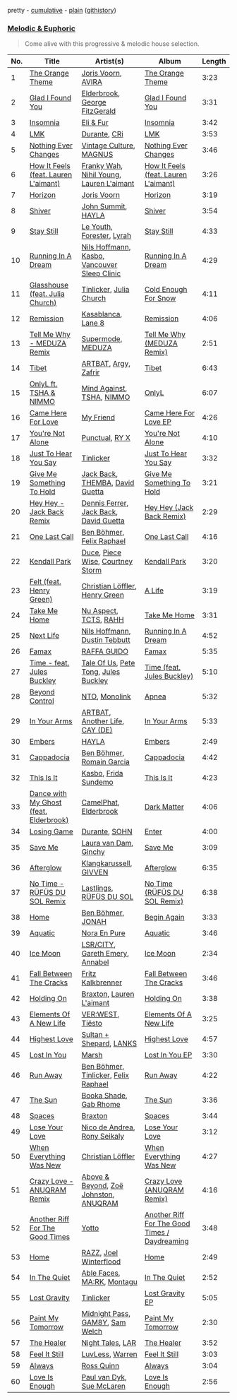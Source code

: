 pretty - [cumulative](/playlists/cumulative/Melodic%20&%20Euphoric.md) - [plain](/playlists/plain/37i9dQZF1DWTiVLKoHQ1yC) ([githistory](https://github.githistory.xyz/vitokorn/spotify-playlist-archive/blob/master/playlists/plain/37i9dQZF1DWTiVLKoHQ1yC))
### [Melodic & Euphoric](https://open.spotify.com/playlist/37i9dQZF1DWTiVLKoHQ1yC)

> Come alive with this progressive & melodic house selection.

| No. | Title | Artist(s) | Album | Length |
|---|---|---|---|---|
| 1 | [The Orange Theme](https://open.spotify.com/track/6qUoVjPN8Ys5NfnTgJrkBT) | [Joris Voorn](https://open.spotify.com/artist/4jGpKAmwvU263l0tUh4xKU), [AVIRA](https://open.spotify.com/artist/7rznn3BVOuA5jyPB275jmS) | [The Orange Theme](https://open.spotify.com/album/5NZSTlwgjkrpFBp6WEOW0e) | 3:23 |
| 2 | [Glad I Found You](https://open.spotify.com/track/4D7WGniYHsapNrosDX8KDK) | [Elderbrook](https://open.spotify.com/artist/2vf4pRsEY6LpL5tKmqWb64), [George FitzGerald](https://open.spotify.com/artist/3KOHpygRuo1ruQAbEneR3t) | [Glad I Found You](https://open.spotify.com/album/5zB2w539G0UD6sGpnevP07) | 3:31 |
| 3 | [Insomnia](https://open.spotify.com/track/7GJz7LUlNyf5DahBhG1XIg) | [Eli & Fur](https://open.spotify.com/artist/5CkVLGKUJkIc1pmSk10QP4) | [Insomnia](https://open.spotify.com/album/2m4l1KffyARA2MSaAJhEKH) | 3:42 |
| 4 | [LMK](https://open.spotify.com/track/4aHqjlibpXrHQ1nlvGJQrA) | [Durante](https://open.spotify.com/artist/1BqIPGrEhdjdLFpUzce2dh), [CRi](https://open.spotify.com/artist/3NaMuUYTIGm6CC3YqTuTvi) | [LMK](https://open.spotify.com/album/0z3SNQSfMGSWS0aKlcuea6) | 3:53 |
| 5 | [Nothing Ever Changes](https://open.spotify.com/track/1oytqQdZTKnICWgqCW9SrI) | [Vintage Culture](https://open.spotify.com/artist/28uJnu5EsrGml2tBd7y8ts), [MAGNUS](https://open.spotify.com/artist/4pOglqMAavrWFo20ORRx5w) | [Nothing Ever Changes](https://open.spotify.com/album/0HlphAJZzZbQ9xcqaD2yX4) | 3:46 |
| 6 | [How It Feels (feat. Lauren L'aimant)](https://open.spotify.com/track/76UBVe7ZXMJj8rXwIfFUPZ) | [Franky Wah](https://open.spotify.com/artist/3IG3Ub4ra8AuSxCFDVkVco), [Nihil Young](https://open.spotify.com/artist/11OUxHFoGgo2NDSdT6YiEC), [Lauren L'aimant](https://open.spotify.com/artist/2M2QzPADSybcVig2CBTcFJ) | [How It Feels (feat. Lauren L'aimant)](https://open.spotify.com/album/3j1TIHTviPzFeR2rx57l1Q) | 3:26 |
| 7 | [Horizon](https://open.spotify.com/track/5YN7zT6oM0FduuivNbVRgi) | [Joris Voorn](https://open.spotify.com/artist/4jGpKAmwvU263l0tUh4xKU) | [Horizon](https://open.spotify.com/album/5zAjWJkgSUpFaWjk9t17I2) | 3:19 |
| 8 | [Shiver](https://open.spotify.com/track/1ls2PNiOHOxmSfHRyslgAl) | [John Summit](https://open.spotify.com/artist/7kNqXtgeIwFtelmRjWv205), [HAYLA](https://open.spotify.com/artist/4yX6mpMyBGf9UfvBB8JJrc) | [Shiver](https://open.spotify.com/album/1mJnSN0jQDklAu7SoSF8Vs) | 3:54 |
| 9 | [Stay Still](https://open.spotify.com/track/1tM2jivvLKpF5TNtwKKyEB) | [Le Youth](https://open.spotify.com/artist/1Zz6NBe8UIZjm88TvehFtx), [Forester](https://open.spotify.com/artist/3d13oWvwmjcodRr3NzdArc), [Lyrah](https://open.spotify.com/artist/5JyKQ4MQ2HkU1n1BYiKMWW) | [Stay Still](https://open.spotify.com/album/1Liw9JDxORvLa5ZQnWJbdX) | 4:33 |
| 10 | [Running In A Dream](https://open.spotify.com/track/66RMkzVBVjI3MlOiQ4v4gL) | [Nils Hoffmann](https://open.spotify.com/artist/6sOEMfvCfHQ9dhSWyamXVb), [Kasbo](https://open.spotify.com/artist/1ikID9RZZMvkuBGDWrqajq), [Vancouver Sleep Clinic](https://open.spotify.com/artist/77BznF1Dr1k5KyEZ6Nn3jB) | [Running In A Dream](https://open.spotify.com/album/4NL9MNHuAFnIZlbVlmoK6E) | 4:29 |
| 11 | [Glasshouse (feat. Julia Church)](https://open.spotify.com/track/1fUyoGJs0QM15YnBFUwOVb) | [Tinlicker](https://open.spotify.com/artist/5EmEZjq8eHEC6qFnT63Lza), [Julia Church](https://open.spotify.com/artist/4dHGNdVhBxCJUyMk9dR727) | [Cold Enough For Snow](https://open.spotify.com/album/0Mc3GAbIwtgywCJadgGFgi) | 4:11 |
| 12 | [Remission](https://open.spotify.com/track/2Ue68qfEPdUtVVgrjOKE05) | [Kasablanca](https://open.spotify.com/artist/297Z0teiCkp5s9eneWROpI), [Lane 8](https://open.spotify.com/artist/27gtK7m9vYwCyJ04zz0kIb) | [Remission](https://open.spotify.com/album/4ZqHSnu1EjWpygl20YmGm2) | 4:06 |
| 13 | [Tell Me Why - MEDUZA Remix](https://open.spotify.com/track/7jrMFjEq0t09f7m3HnnWXl) | [Supermode](https://open.spotify.com/artist/7urnl0uH1w3NCoErxw7AUK), [MEDUZA](https://open.spotify.com/artist/0xRXCcSX89eobfrshSVdyu) | [Tell Me Why (MEDUZA Remix)](https://open.spotify.com/album/6CTjQWx50yUs4wNu95cnlM) | 2:51 |
| 14 | [Tibet](https://open.spotify.com/track/7xvl39LuJ8o5yeHR1kta90) | [ARTBAT](https://open.spotify.com/artist/3BkRu2TGd2I1uBxZKddfg1), [Argy](https://open.spotify.com/artist/1NaQOKgddaJipUtmptb7GI), [Zafrir](https://open.spotify.com/artist/3DJVDo0kd19fZXpTabasOX) | [Tibet](https://open.spotify.com/album/6mQ61LMEZzW5HAvFWFumbK) | 6:43 |
| 15 | [OnlyL ft. TSHA & NIMMO](https://open.spotify.com/track/6IgYMKfaqv8VIYYIbsmlpo) | [Mind Against](https://open.spotify.com/artist/48LWLoeY0dhwaiX1FRsn72), [TSHA](https://open.spotify.com/artist/2kLa7JZu4Ijdz1Gle2khZh), [NIMMO](https://open.spotify.com/artist/76MojWoWNPzzKdrEspy5sl) | [OnlyL](https://open.spotify.com/album/4hSZwUM3VO8bNwb1ufMra5) | 6:07 |
| 16 | [Came Here For Love](https://open.spotify.com/track/3SWZ0hpjeYT1BCx0Auqi6l) | [My Friend](https://open.spotify.com/artist/1hg70WTHwGUQ7XDbjy3szw) | [Came Here For Love EP](https://open.spotify.com/album/5nPnubdJCVf8E6vxcbEFOi) | 4:26 |
| 17 | [You're Not Alone](https://open.spotify.com/track/7Ebf6mGvStX8TRTJCaC2vB) | [Punctual](https://open.spotify.com/artist/1ocnIbhFWM9bSPrd7Hu4zF), [RY X](https://open.spotify.com/artist/2KjAo6wVc9d2WcxdxSArpV) | [You're Not Alone](https://open.spotify.com/album/7sUT01qCXPckucWAUpJdR2) | 4:10 |
| 18 | [Just To Hear You Say](https://open.spotify.com/track/1bqLz6dF5MhBZkZO5QSf4N) | [Tinlicker](https://open.spotify.com/artist/5EmEZjq8eHEC6qFnT63Lza) | [Just To Hear You Say](https://open.spotify.com/album/4E8mL0pF0wa8wqQrShYVXQ) | 3:32 |
| 19 | [Give Me Something To Hold](https://open.spotify.com/track/4uPA1ZZZVNzRjUgQ5Wn98F) | [Jack Back](https://open.spotify.com/artist/4bXUaTjc7TQTvLqqCAlfYt), [THEMBA](https://open.spotify.com/artist/64tzIMKX4Npx37YLcNZZNC), [David Guetta](https://open.spotify.com/artist/1Cs0zKBU1kc0i8ypK3B9ai) | [Give Me Something To Hold](https://open.spotify.com/album/5OpfL67XVSZ0TPAAecK7aU) | 3:21 |
| 20 | [Hey Hey - Jack Back Remix](https://open.spotify.com/track/1MLxfMNuBOYnCbZDMhb1Zl) | [Dennis Ferrer](https://open.spotify.com/artist/0MGTHZpAGf7isSfw8yMIoi), [Jack Back](https://open.spotify.com/artist/4bXUaTjc7TQTvLqqCAlfYt), [David Guetta](https://open.spotify.com/artist/1Cs0zKBU1kc0i8ypK3B9ai) | [Hey Hey (Jack Back Remix)](https://open.spotify.com/album/28B0sfg0u9x74Z7gT6CLJD) | 2:29 |
| 21 | [One Last Call](https://open.spotify.com/track/30nygP64gBZqbLoWC72vNq) | [Ben Böhmer](https://open.spotify.com/artist/5tDjiBYUsTqzd0RkTZxK7u), [Felix Raphael](https://open.spotify.com/artist/4nknUpUYu4baxWwkunq81Z) | [One Last Call](https://open.spotify.com/album/4P5fu99YdeoP7K29RyOvyy) | 4:16 |
| 22 | [Kendall Park](https://open.spotify.com/track/2SXi0cldambE2930H18LoL) | [Duce](https://open.spotify.com/artist/6MBI5TYgu9T3s5NeqAgbxD), [Piece Wise](https://open.spotify.com/artist/3ZgGFg9kFshmpMnayjb1Nk), [Courtney Storm](https://open.spotify.com/artist/6zd0ClAbzCmZ9qReLzekUV) | [Kendall Park](https://open.spotify.com/album/6wp9Rv4sM3NOfTaEzxY1pf) | 3:20 |
| 23 | [Felt (feat. Henry Green)](https://open.spotify.com/track/6aZdYHEp6dkDOczK60y41d) | [Christian Löffler](https://open.spotify.com/artist/3tSvlEzeDnVbQJBTkIA6nO), [Henry Green](https://open.spotify.com/artist/0VbDAlm2KUlKI5UhXRBKWp) | [A Life](https://open.spotify.com/album/4NFeATnC0BhLtvXInTdO9R) | 3:19 |
| 24 | [Take Me Home](https://open.spotify.com/track/595mcofiqQr4E0Ihpr5ZMA) | [Nu Aspect](https://open.spotify.com/artist/4NhRml5ZOfNaYJAHUE0XwT), [TCTS](https://open.spotify.com/artist/1mFGfrveXbpolppPgO29Io), [RAHH](https://open.spotify.com/artist/1WR2sls6n0N1usqywvysnX) | [Take Me Home](https://open.spotify.com/album/0XDch3owENNks3bapuFjAs) | 3:31 |
| 25 | [Next Life](https://open.spotify.com/track/0i5P9W2tN89iBojs7KQ0PD) | [Nils Hoffmann](https://open.spotify.com/artist/6sOEMfvCfHQ9dhSWyamXVb), [Dustin Tebbutt](https://open.spotify.com/artist/0z9hynUsIjf0ddI4uHqPWX) | [Running In A Dream](https://open.spotify.com/album/4NL9MNHuAFnIZlbVlmoK6E) | 4:52 |
| 26 | [Famax](https://open.spotify.com/track/4yhqQAKFiHNCXpxxFVhxRq) | [RAFFA GUIDO](https://open.spotify.com/artist/5zvKbKHQcyZFvTYADnEkTQ) | [Famax](https://open.spotify.com/album/1wwVoTyNUWFP6BAOcGWbZI) | 5:35 |
| 27 | [Time - feat. Jules Buckley](https://open.spotify.com/track/4d2Gndzn9dnmUC8jIzI9d4) | [Tale Of Us](https://open.spotify.com/artist/1UL813H5aj3e8ekE5RqWqc), [Pete Tong](https://open.spotify.com/artist/6n1t55WMsSIUFHrAL4mUsB), [Jules Buckley](https://open.spotify.com/artist/5gGbAKDXhDoBXIJe8SuBvX) | [Time (feat. Jules Buckley)](https://open.spotify.com/album/77wNbVUueAga2P28GqHovW) | 5:10 |
| 28 | [Beyond Control](https://open.spotify.com/track/5pK2Elt8xOENwe8xAGfASw) | [NTO](https://open.spotify.com/artist/7ry8L53T4oJtSIogGYuioq), [Monolink](https://open.spotify.com/artist/2I4hRNCYkPKJQlkoEZKjYx) | [Apnea](https://open.spotify.com/album/2P7XyZlFlhCHtXCUp7al5C) | 5:32 |
| 29 | [In Your Arms](https://open.spotify.com/track/7lLuAZCes4jKORs3ak8xZP) | [ARTBAT](https://open.spotify.com/artist/3BkRu2TGd2I1uBxZKddfg1), [Another Life](https://open.spotify.com/artist/7fMAxXqd5hhcwbC1d0VkLQ), [CAY (DE)](https://open.spotify.com/artist/2ug2jpxDeOgYfYleeYzg2K) | [In Your Arms](https://open.spotify.com/album/0KIJ5H16buFOBL0vNpmSsi) | 5:33 |
| 30 | [Embers](https://open.spotify.com/track/7lU1KPpPh3uwx86KBvT8yK) | [HAYLA](https://open.spotify.com/artist/4yX6mpMyBGf9UfvBB8JJrc) | [Embers](https://open.spotify.com/album/310zPynreWG7NPfazR7z02) | 2:49 |
| 31 | [Cappadocia](https://open.spotify.com/track/4rERaNiKlILD603GJvdEvm) | [Ben Böhmer](https://open.spotify.com/artist/5tDjiBYUsTqzd0RkTZxK7u), [Romain Garcia](https://open.spotify.com/artist/7iCW4xyVOIklzZ2qc7pS5h) | [Cappadocia](https://open.spotify.com/album/0reS9m5prtXtDFetcKIr9C) | 4:42 |
| 32 | [This Is It](https://open.spotify.com/track/1RmdXgrkvOYnHrXbz2A8WC) | [Kasbo](https://open.spotify.com/artist/1ikID9RZZMvkuBGDWrqajq), [Frida Sundemo](https://open.spotify.com/artist/5vuIOnOp6NI06rjLgTpYiY) | [This Is It](https://open.spotify.com/album/0XI1OLkA9VGYzzK5lNPu0z) | 4:23 |
| 33 | [Dance with My Ghost (feat. Elderbrook)](https://open.spotify.com/track/6lQzNJLgIn4uEK4NUMUcjv) | [CamelPhat](https://open.spotify.com/artist/240wlM8vDrf6S4zCyzGj2W), [Elderbrook](https://open.spotify.com/artist/2vf4pRsEY6LpL5tKmqWb64) | [Dark Matter](https://open.spotify.com/album/6MMe5dAtwWrV0ldIPdctgN) | 4:06 |
| 34 | [Losing Game](https://open.spotify.com/track/3tCA2JJ8Udtnry8BIMQijU) | [Durante](https://open.spotify.com/artist/1BqIPGrEhdjdLFpUzce2dh), [SOHN](https://open.spotify.com/artist/6XZYAWJLL8UIbxAqjKj3cg) | [Enter](https://open.spotify.com/album/519cygxrNzWY4C3hyTdMHk) | 4:00 |
| 35 | [Save Me](https://open.spotify.com/track/75gsMOTK0ZXgBeJ4wvDpL4) | [Laura van Dam](https://open.spotify.com/artist/6gmecOfbzCBnKd3OGkCQuz), [Ginchy](https://open.spotify.com/artist/0HOE39NQ7ewDCXEZm796MP) | [Save Me](https://open.spotify.com/album/4A0StE56VMKnr1QlzosEua) | 3:09 |
| 36 | [Afterglow](https://open.spotify.com/track/5lGgglkaWaFS5g0yRlqeV7) | [Klangkarussell](https://open.spotify.com/artist/041iTeoMIwXMlShuQPIVKo), [GIVVEN](https://open.spotify.com/artist/7e1aNehmQevT0RVtN8Pzly) | [Afterglow](https://open.spotify.com/album/7jLwbeWUr2NVz7fZmX6rRb) | 6:35 |
| 37 | [No Time - RÜFÜS DU SOL Remix](https://open.spotify.com/track/7qRqmkHtKgk9B8FTGp9YjL) | [Lastlings](https://open.spotify.com/artist/0M7GyeyRi2fG8c1LdP4jhi), [RÜFÜS DU SOL](https://open.spotify.com/artist/5Pb27ujIyYb33zBqVysBkj) | [No Time (RÜFÜS DU SOL Remix)](https://open.spotify.com/album/4uYah5RDbWZkcytZ5OwdEy) | 6:38 |
| 38 | [Home](https://open.spotify.com/track/2FsUQgO3jopRHjW6rQ7jMc) | [Ben Böhmer](https://open.spotify.com/artist/5tDjiBYUsTqzd0RkTZxK7u), [JONAH](https://open.spotify.com/artist/3Rmw0IldYoch0L6XmTjQO4) | [Begin Again](https://open.spotify.com/album/1ZwkNGxlonmG4bjmLbV1Rr) | 3:33 |
| 39 | [Aquatic](https://open.spotify.com/track/4PJaGVVVYNSN9EZJmMLtfK) | [Nora En Pure](https://open.spotify.com/artist/24DO0PijjITGIEWsO8XaPs) | [Aquatic](https://open.spotify.com/album/1sXUPeXG3bo3norKvF2nJx) | 3:46 |
| 40 | [Ice Moon](https://open.spotify.com/track/1Vv4jqn3EZZw0BThJqjhJD) | [LSR/CITY](https://open.spotify.com/artist/0YQ22xAzgefaKw8vKCAEp2), [Gareth Emery](https://open.spotify.com/artist/0hprEC0nsWuQPSHag1O2Vi), [Annabel](https://open.spotify.com/artist/4zR2t8bagib4ozydVgb93l) | [Ice Moon](https://open.spotify.com/album/4ZFwY8augL822xcvrf0LL2) | 2:34 |
| 41 | [Fall Between The Cracks](https://open.spotify.com/track/37FvnZdhlIjEqCGrpqjxdD) | [Fritz Kalkbrenner](https://open.spotify.com/artist/08Ut1tYxtmgIInVyQqohkM) | [Fall Between The Cracks](https://open.spotify.com/album/6b0Q7jiXPpDpvWjGRs0nJV) | 3:46 |
| 42 | [Holding On](https://open.spotify.com/track/4yqRW7Ovd47DcgfuWXzEGR) | [Braxton](https://open.spotify.com/artist/3yOWDl4RunYUhE6dWCXhp4), [Lauren L'aimant](https://open.spotify.com/artist/2M2QzPADSybcVig2CBTcFJ) | [Holding On](https://open.spotify.com/album/2kTunMwym8g0oFkljWvXZ0) | 3:38 |
| 43 | [Elements Of A New Life](https://open.spotify.com/track/4aoT4eYesZWIwifnIFRgcs) | [VER:WEST](https://open.spotify.com/artist/0Ig1YsHXd4GGVLWXXYqM2W), [Tiësto](https://open.spotify.com/artist/2o5jDhtHVPhrJdv3cEQ99Z) | [Elements Of A New Life](https://open.spotify.com/album/47c6Wt8ZJP39IEhtn8JzTd) | 3:25 |
| 44 | [Highest Love](https://open.spotify.com/track/0NLasZQOlKBThbVA5XPbmI) | [Sultan + Shepard](https://open.spotify.com/artist/14Tg9FvbNismPR1PJHxRau), [LANKS](https://open.spotify.com/artist/6f5yObGSpFj9eJL55GBzrb) | [Highest Love](https://open.spotify.com/album/4JM3f6tYI7acJRy0bwFv5u) | 4:57 |
| 45 | [Lost In You](https://open.spotify.com/track/2aqx6MOQxskEH5OlpTtyp2) | [Marsh](https://open.spotify.com/artist/1eucLGnPT27tdEh6MU29wp) | [Lost In You EP](https://open.spotify.com/album/2N2GUBaJpYW7xHbDU5lnHl) | 3:30 |
| 46 | [Run Away](https://open.spotify.com/track/4l8fwDaGkOWJqvNacpcBTo) | [Ben Böhmer](https://open.spotify.com/artist/5tDjiBYUsTqzd0RkTZxK7u), [Tinlicker](https://open.spotify.com/artist/5EmEZjq8eHEC6qFnT63Lza), [Felix Raphael](https://open.spotify.com/artist/4nknUpUYu4baxWwkunq81Z) | [Run Away](https://open.spotify.com/album/3KP04xsSyd236fx8GJPfxK) | 4:22 |
| 47 | [The Sun](https://open.spotify.com/track/3JxvXfdWhKOzM2VGy1Gt1z) | [Booka Shade](https://open.spotify.com/artist/2CKaDZ1Yo8YnWega9IeUzB), [Gab Rhome](https://open.spotify.com/artist/3VXMcHmS4xk3cacv4oXWKI) | [The Sun](https://open.spotify.com/album/5r6iKwNhaF0AlqX8YKMpk7) | 3:36 |
| 48 | [Spaces](https://open.spotify.com/track/0bWtNDvDLoR1lgFhf2MEvY) | [Braxton](https://open.spotify.com/artist/3yOWDl4RunYUhE6dWCXhp4) | [Spaces](https://open.spotify.com/album/79BuUC7A4UwuFOcSz9BNhB) | 3:44 |
| 49 | [Lose Your Love](https://open.spotify.com/track/0MbWTn0MTwqvW3OItPMaOX) | [Nico de Andrea](https://open.spotify.com/artist/3h1aCZ3gZ4zIWxnsxcBrPD), [Rony Seikaly](https://open.spotify.com/artist/4AcGuUg7odrpcPUlrHGezB) | [Lose Your Love](https://open.spotify.com/album/1Wq6wYd5isQ2EchLxPUxPi) | 3:12 |
| 50 | [When Everything Was New](https://open.spotify.com/track/3RvZSJe1YFaCR34mRnABDX) | [Christian Löffler](https://open.spotify.com/artist/3tSvlEzeDnVbQJBTkIA6nO) | [When Everything Was New](https://open.spotify.com/album/42OTAsIABBpoxlgibM6rye) | 4:27 |
| 51 | [Crazy Love - ANUQRAM Remix](https://open.spotify.com/track/0rQscieJqmFbGM7uZpisXu) | [Above & Beyond](https://open.spotify.com/artist/10gzBoINW3cLJfZUka8Zoe), [Zoë Johnston](https://open.spotify.com/artist/3dWyWwLvZWsWtXZHhmAiFL), [ANUQRAM](https://open.spotify.com/artist/05HPAdadViWOL8mwgYhet8) | [Crazy Love (ANUQRAM Remix)](https://open.spotify.com/album/5EkwcV1x0pkD5wWJNaNG7U) | 4:16 |
| 52 | [Another Riff For The Good Times](https://open.spotify.com/track/2nfHtKszA0Ae7vQJXbARp7) | [Yotto](https://open.spotify.com/artist/5Dyfxq0ZrFjjeFBdSNxDbo) | [Another Riff For The Good Times / Daydreaming](https://open.spotify.com/album/4ACy5ync0g9C1cgphs8YMG) | 3:48 |
| 53 | [Home](https://open.spotify.com/track/0WrWaXFATnUTQHeLkTK2JU) | [RAZZ](https://open.spotify.com/artist/42vNc7YKaB7aleV5gdBz4l), [Joel Winterflood](https://open.spotify.com/artist/6SW28suhyCreYrl00Amk36) | [Home](https://open.spotify.com/album/0yzOf4gdeVEOK34yvtwJ0t) | 2:49 |
| 54 | [In The Quiet](https://open.spotify.com/track/249ezY4pPzbgSgxfwnHrnT) | [Able Faces](https://open.spotify.com/artist/7nL523vzwv24ad0oFf2VZ2), [MA:RK](https://open.spotify.com/artist/7nq7r3on1FX8ztpwOHqHbF), [Montagu](https://open.spotify.com/artist/6eHaNJTQcHcvkwGTl3V4vb) | [In The Quiet](https://open.spotify.com/album/6AJzq43Wwf38iYJ9WnD2BH) | 2:52 |
| 55 | [Lost Gravity](https://open.spotify.com/track/4UwtgYX9wp4z9zLIfzVviV) | [Tinlicker](https://open.spotify.com/artist/5EmEZjq8eHEC6qFnT63Lza) | [Lost Gravity EP](https://open.spotify.com/album/6tQSndkw5ajwFDt0u1Cb1W) | 5:05 |
| 56 | [Paint My Tomorrow](https://open.spotify.com/track/7FI9lWbsdyv5BGnO8eBBgw) | [Midnight Pass](https://open.spotify.com/artist/2F8qRDc5o9tYPuRiT4cvN6), [GAM8Y](https://open.spotify.com/artist/5ch71xT3tifThqNN03BCy6), [Sam Welch](https://open.spotify.com/artist/3JmD9HEyTy3vtITvwUFK9K) | [Paint My Tomorrow](https://open.spotify.com/album/5A6O6zDkdKNo94ZGErrQlK) | 2:30 |
| 57 | [The Healer](https://open.spotify.com/track/5uVBlFshng4s9kVOxSqWrk) | [Night Tales](https://open.spotify.com/artist/7lCWd42OYd5Rn7UbozbA6R), [LAR](https://open.spotify.com/artist/2w3NdJswSn39l3TU9vIRq0) | [The Healer](https://open.spotify.com/album/2DaKlxr5PKB4rFeA3GM00h) | 3:52 |
| 58 | [Feel It Still](https://open.spotify.com/track/7MKVZqTTMCwuJevnFX8rtu) | [LuvLess](https://open.spotify.com/artist/3nlrFqpQAci9Bx0O5VZ5Hr), [Warren](https://open.spotify.com/artist/3hsPrgSO08dwXVkDzFbfSY) | [Feel It Still](https://open.spotify.com/album/2mw8ukho8umDiLim1lKQ0E) | 3:03 |
| 59 | [Always](https://open.spotify.com/track/0QEt8M7MzkUDdBWIML1cqE) | [Ross Quinn](https://open.spotify.com/artist/7zaRAbRhvbrGObP8CjdTsr) | [Always](https://open.spotify.com/album/1ZU8ySmsetup6DAWpGdOQ8) | 3:04 |
| 60 | [Love Is Enough](https://open.spotify.com/track/0gET2J2Mq8ym97aOSffW1P) | [Paul van Dyk](https://open.spotify.com/artist/7wU1naftD3lNq7rNsiDvOR), [Sue McLaren](https://open.spotify.com/artist/7AzAtQ0LFRXazvHMDx620D) | [Love Is Enough](https://open.spotify.com/album/2CqlLD4Ho2MmE4HV4UNryN) | 2:56 |